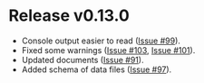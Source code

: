 # Release v0.13.0

- Console output easier to read ([Issue #99](https://gitlab.com/MusicScience37Projects/utility-libraries/cpp-stat-bench/-/issues/99)).
- Fixed some warnings ([Issue #103](https://gitlab.com/MusicScience37Projects/utility-libraries/cpp-stat-bench/-/issues/103), [Issue #101](https://gitlab.com/MusicScience37Projects/utility-libraries/cpp-stat-bench/-/issues/101)).
- Updated documents ([Issue #91](https://gitlab.com/MusicScience37Projects/utility-libraries/cpp-stat-bench/-/issues/91)).
- Added schema of data files ([Issue #97](https://gitlab.com/MusicScience37Projects/utility-libraries/cpp-stat-bench/-/issues/97)).
